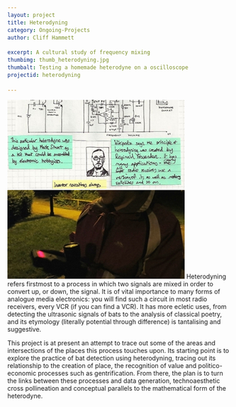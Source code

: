```yaml
---
layout: project
title: Heterodyning
category: Ongoing-Projects
author: Cliff Hammett

excerpt: A cultural study of frequency mixing
thumbimg: thumb_heterodyning.jpg
thumbalt: Testing a homemade heterodyne on a oscilloscope
projectid: heterodyning

---
```

![A scrapbook study of a circuit](/resources/img/project_heterodyning2.jpg)
![Bat detector at work](/resources/img/project_heterodyning1.jpg)
Heterodyning refers firstmost to a process in which two signals are mixed in order to convert up, or down, the signal. It is of vital importance to many forms of analogue media electronics: you will find such a circuit in most radio receivers, every VCR (if you can find a VCR). It has more ecletic uses, from detecting the ultrasonic signals of bats to the analysis of classical poetry, and its etymology (literally potential through difference) is tantalising and suggestive.

This project is at present an attempt to trace out some of the areas and intersections of the places this process touches upon. Its starting point is to explore the practice of bat detection using heterodyning, tracing out its relationship to the creation of place, the recognition of value and politico-economic processes such as gentrification. From there, the plan is to turn the links between these processes and data generation, technoaesthetic cross pollineation and conceptual parallels to the mathematical form of the heterodyne.

